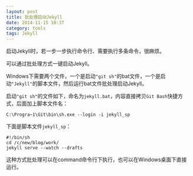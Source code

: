 ```yaml
---
layout: post
title: 批处理启动Jekyll
date: 2014-11-15 10:37
category: tools
tags: Jekyll
---
```


启动Jekyll时，若一步一步执行命令行、需要执行多条命令，很麻烦。

可以通过批处理方式一键启动Jekyll。

Windows下需要两个文件，一个是启动`"git sh"`的bat文件，一个是启动`"Jekyll"`的脚本文件，然后运行bat文件批处理启动Jekyll。

启动`"git sh"`的文件如下，命名为`jekyll.bat`，内容直接拷贝`Git Bash`快捷方式，后面加上脚本文件名：

    C:\Progra~1\Git\bin\sh.exe --login -i jekyll_sp

下面是脚本文件`jekyll_sp`：

    #!/bin/sh
    cd /c/new/blog/work/
    jekyll serve --watch --drafts

这种方式批处理可以在command命令行下执行，也可以在Windows桌面下直接运行。

